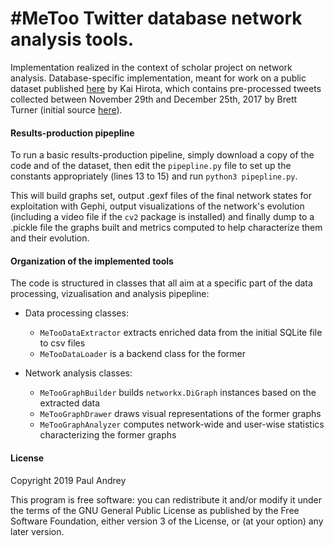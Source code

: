 # #MeToo Twitter database network analysis tools.

Implementation realized in the context of scholar project on network analysis.
Database-specific implementation, meant for work on a public dataset published
[here](https://data.world/from81/390k-metoo-tweets-cleaned) by Kai Hirota,
which contains pre-processed tweets collected between November 29th and
December 25th, 2017 by Brett Turner (initial source
[here](https://data.world/balexturner/390-000-metoo-tweets)).


#### Results-production pipepline

To run a basic results-production pipeline, simply download a copy of the
code and of the dataset, then edit the `pipepline.py` file to set up the
constants appropriately (lines 13 to 15) and run `python3 pipepline.py`.

This will build graphs set, output .gexf files of the final network states
for exploitation with Gephi, output visualizations of the network's evolution
(including a video file if the `cv2` package is installed) and finally dump
to a .pickle file the graphs built and metrics computed to help characterize
them and their evolution.


#### Organization of the implemented tools

The code is structured in classes that all aim at a specific part of the
data processing, vizualisation and analysis pipepline:

* Data processing classes:
  * `MeTooDataExtractor` extracts enriched data from the initial SQLite
    file to csv files
  * `MeTooDataLoader` is a backend class for the former


* Network analysis classes:
  * `MeTooGraphBuilder` builds `networkx.DiGraph` instances based
    on the extracted data
  * `MeTooGraphDrawer` draws visual representations of the former graphs
  * `MeTooGraphAnalyzer` computes network-wide and user-wise statistics
    characterizing the former graphs

#### License

Copyright 2019 Paul Andrey

This program is free software: you can redistribute it and/or modify it under
the terms of the GNU General Public License as published by the Free Software
Foundation, either version 3 of the License, or (at your option) any later
version.
